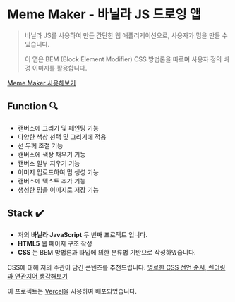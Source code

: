 # Meme Maker - 바닐라 JS 드로잉 앱

> 바닐라 JS를 사용하여 만든 간단한 웹 애플리케이션으로, 사용자가 밈을 만들 수 있습니다.
>
> 이 앱은 BEM (Block Element Modifier) CSS 방법론을 따르며 사용자 정의 배경 이미지를 활용합니다.

[Meme Maker 사용해보기]()

## Function 🔍

- 캔버스에 그리기 및 페인팅 기능
- 다양한 색상 선택 및 그리기에 적용
- 선 두께 조절 기능
- 캔버스에 색상 채우기 기능
- 캔버스 일부 지우기 기능
- 이미지 업로드하여 밈 생성 기능
- 캔버스에 텍스트 추가 기능
- 생성한 밈을 이미지로 저장 기능

## Stack ✔️

- 저의 **바닐라 JavaScript** 두 번째 프로젝트 입니다.
- **HTML5** 웹 페이지 구조 작성
- **CSS** 는 BEM 방법론과 타입에 의한 분류법 기반으로 작성하였습니다.

CSS에 대해 저의 주관이 담긴 콘텐츠를 추천드립니다.
[명료한 CSS 선언 순서, 렌더링과 연관지어 생각해보기](https://nami-socket.tistory.com/7)

이 프로젝트는 [Vercel](https://vercel.com/)을 사용하여 배포되었습니다.
